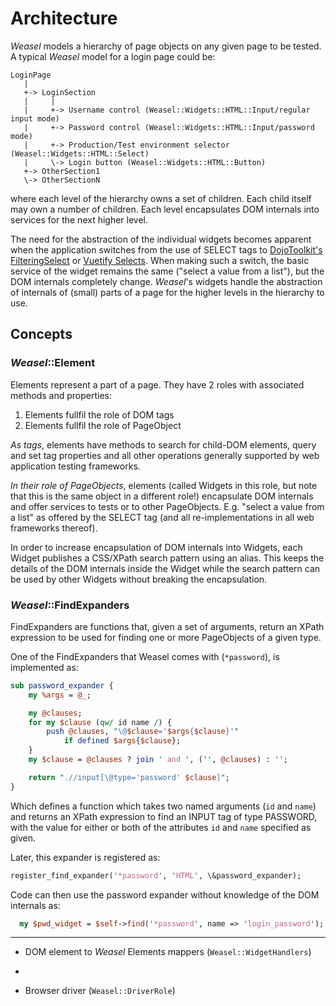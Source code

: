 # Architecture

*Weasel* models a hierarchy of page objects on any given page to be tested.
A typical *Weasel* model for a login page could be:

```plain
LoginPage
   |
   +-> LoginSection
   |     |
   |     +-> Username control (Weasel::Widgets::HTML::Input/regular input mode)
   |     +-> Password control (Weasel::Widgets::HTML::Input/password mode)
   |     +-> Production/Test environment selector (Weasel::Widgets::HTML::Select)
   |     \-> Login button (Weasel::Widgets::HTML::Button)
   +-> OtherSection1
   \-> OtherSectionN
```

where each level of the hierarchy owns a set of children. Each child itself may
own a number of children. Each level encapsulates DOM internals into services
for the next higher level.

The need for the abstraction of the individual widgets becomes apparent when
the application switches from the use of SELECT tags to [DojoToolkit's
FilteringSelect]() or [Vuetify Selects](https://next.vuetifyjs.com/en/components/selects).
When making such a switch, the basic service of the widget remains the same
("select a value from a list"), but the DOM internals completely change.
*Weasel*'s widgets handle the abstraction of internals of (small) parts of
a page for the higher levels in the hierarchy to use.

## Concepts

### *Weasel*::Element

Elements represent a part of a page. They have 2 roles with associated
methods and properties:

1. Elements fullfil the role of DOM tags
2. Elements fullfil the role of PageObject

*As tags*, elements have methods to search for child-DOM elements, query and set
tag properties and all other operations generally supported by web
application testing frameworks.

*In their role of PageObjects*, elements (called Widgets in this role, but note
that this is the same object in a different role!) encapsulate DOM internals
and offer services to tests or to other PageObjects. E.g. "select a value from
a list" as offered by the SELECT tag (and all re-implementations in all web
frameworks thereof).

In order to increase encapsulation of DOM internals into Widgets, each Widget
publishes a CSS/XPath search pattern using an alias. This keeps the details of
the DOM internals inside the Widget while the search pattern can be used by
other Widgets without breaking the encapsulation.

### *Weasel*::FindExpanders

FindExpanders are functions that, given a set of arguments, return an XPath
expression to be used for finding one or more PageObjects of a given type.

One of the FindExpanders that Weasel comes with (`*password`), is implemented
as:

```perl
sub password_expander {
    my %args = @_;

    my @clauses;
    for my $clause (qw/ id name /) {
        push @clauses, "\@$clause='$args{$clause}'"
            if defined $args{$clause};
    }
    my $clause = @clauses ? join ' and ', ('', @clauses) : '';

    return ".//input[\@type='password' $clause]";
}
```

Which defines a function which takes two named arguments (`id` and `name`)
and returns an XPath expression to find an INPUT tag of type PASSWORD,
with the value for either or both of the attributes `id` and `name` specified
as given.

Later, this expander is registered as:

```perl
register_find_expander('*password', 'HTML', \&password_expander);
```

Code can then use the password expander without knowledge of the DOM
internals as:

```perl
  my $pwd_widget = $self->find('*password', name => 'login_password');
```

-------------------
* DOM element to *Weasel* Elements mappers (`Weasel::WidgetHandlers`)
* 

* Browser driver (`Weasel::DriverRole`)
